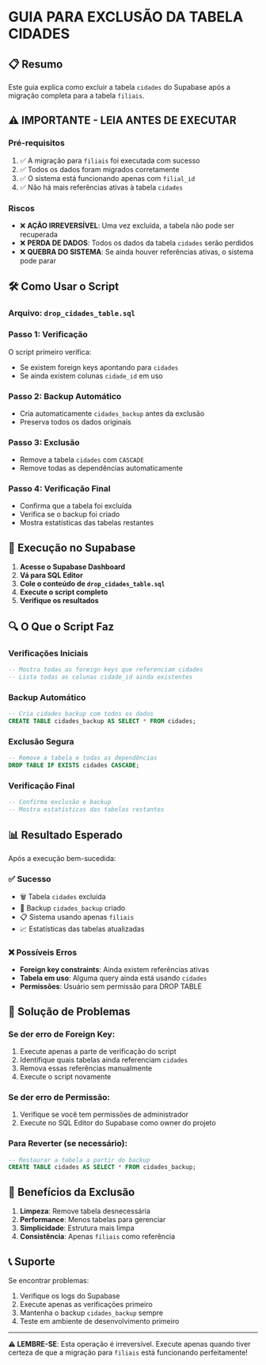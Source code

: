 # GUIA PARA EXCLUSÃO DA TABELA CIDADES

## 📋 Resumo
Este guia explica como excluir a tabela `cidades` do Supabase após a migração completa para a tabela `filiais`.

## ⚠️ IMPORTANTE - LEIA ANTES DE EXECUTAR

### Pré-requisitos
1. ✅ A migração para `filiais` foi executada com sucesso
2. ✅ Todos os dados foram migrados corretamente
3. ✅ O sistema está funcionando apenas com `filial_id`
4. ✅ Não há mais referências ativas à tabela `cidades`

### Riscos
- ❌ **AÇÃO IRREVERSÍVEL**: Uma vez excluída, a tabela não pode ser recuperada
- ❌ **PERDA DE DADOS**: Todos os dados da tabela `cidades` serão perdidos
- ❌ **QUEBRA DO SISTEMA**: Se ainda houver referências ativas, o sistema pode parar

## 🛠️ Como Usar o Script

### Arquivo: `drop_cidades_table.sql`

### Passo 1: Verificação
O script primeiro verifica:
- Se existem foreign keys apontando para `cidades`
- Se ainda existem colunas `cidade_id` em uso

### Passo 2: Backup Automático
- Cria automaticamente `cidades_backup` antes da exclusão
- Preserva todos os dados originais

### Passo 3: Exclusão
- Remove a tabela `cidades` com `CASCADE`
- Remove todas as dependências automaticamente

### Passo 4: Verificação Final
- Confirma que a tabela foi excluída
- Verifica se o backup foi criado
- Mostra estatísticas das tabelas restantes

## 📝 Execução no Supabase

1. **Acesse o Supabase Dashboard**
2. **Vá para SQL Editor**
3. **Cole o conteúdo de `drop_cidades_table.sql`**
4. **Execute o script completo**
5. **Verifique os resultados**

## 🔍 O Que o Script Faz

### Verificações Iniciais
```sql
-- Mostra todas as foreign keys que referenciam cidades
-- Lista todas as colunas cidade_id ainda existentes
```

### Backup Automático
```sql
-- Cria cidades_backup com todos os dados
CREATE TABLE cidades_backup AS SELECT * FROM cidades;
```

### Exclusão Segura
```sql
-- Remove a tabela e todas as dependências
DROP TABLE IF EXISTS cidades CASCADE;
```

### Verificação Final
```sql
-- Confirma exclusão e backup
-- Mostra estatísticas das tabelas restantes
```

## 📊 Resultado Esperado

Após a execução bem-sucedida:

### ✅ Sucesso
- 🗑️ Tabela `cidades` excluída
- 💾 Backup `cidades_backup` criado
- 📋 Sistema usando apenas `filiais`
- 📈 Estatísticas das tabelas atualizadas

### ❌ Possíveis Erros
- **Foreign key constraints**: Ainda existem referências ativas
- **Tabela em uso**: Alguma query ainda está usando `cidades`
- **Permissões**: Usuário sem permissão para DROP TABLE

## 🔧 Solução de Problemas

### Se der erro de Foreign Key:
1. Execute apenas a parte de verificação do script
2. Identifique quais tabelas ainda referenciam `cidades`
3. Remova essas referências manualmente
4. Execute o script novamente

### Se der erro de Permissão:
1. Verifique se você tem permissões de administrador
2. Execute no SQL Editor do Supabase como owner do projeto

### Para Reverter (se necessário):
```sql
-- Restaurar a tabela a partir do backup
CREATE TABLE cidades AS SELECT * FROM cidades_backup;
```

## 🎯 Benefícios da Exclusão

1. **Limpeza**: Remove tabela desnecessária
2. **Performance**: Menos tabelas para gerenciar
3. **Simplicidade**: Estrutura mais limpa
4. **Consistência**: Apenas `filiais` como referência

## 📞 Suporte

Se encontrar problemas:
1. Verifique os logs do Supabase
2. Execute apenas as verificações primeiro
3. Mantenha o backup `cidades_backup` sempre
4. Teste em ambiente de desenvolvimento primeiro

---

**⚠️ LEMBRE-SE**: Esta operação é irreversível. Execute apenas quando tiver certeza de que a migração para `filiais` está funcionando perfeitamente!